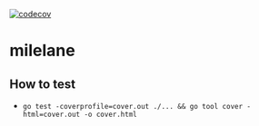 [![codecov](https://codecov.io/gh/takuoki/clmconv/branch/master/graph/badge.svg)](https://codecov.io/gh/takuoki/clmconv)

# milelane

## How to test
- `go test -coverprofile=cover.out ./... && go tool cover -html=cover.out -o cover.html`
